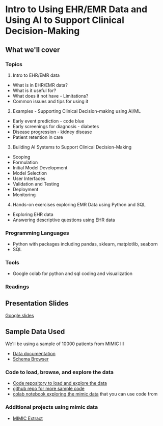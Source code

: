 # Intro to Using EHR/EMR Data and Using AI to Support Clinical Decision-Making

## What we'll cover

### Topics
1. Intro to EHR/EMR data
 - What is in EHR/EMR data?
 - What is it useful for?
 - What does it not have - Limitations?
 - Common issues and tips for using it

2. Examples - Supporting Clinical Decision-making using AI/ML
 - Early event prediction - code blue
 - Early screenings for diagnosis - diabetes
 - Disease progression - kidney disease
 - Patient retention in care

3. Building AI Systems to Support Clinical Decision-Making
 - Scoping
 - Formulation
 - Initial Model Development
 - Model Selection
 - User Interfaces
 - Validation and Testing
 - Deployment
 - Monitoring

4. Hands-on exercises exploring EMR Data using Python and SQL
 - Exploring EHR data
 - Answering descriptive questions using EHR data

### Programming Languages
 - Python with packages including pandas, sklearn, matplotlib, seaborn
 - SQL

### Tools
 - Google colab for python and sql coding and visualization

### Readings



## Presentation Slides
[Google slides](https://docs.google.com/presentation/d/1Bk8Yekf7cBXFCMYb-1tN3NNmi9EyC_V3/edit#slide=id.p1)


## Sample Data Used
We'll be using a sample of 10000 patients from MIMIC III
 - [Data documentation](https://mimic.mit.edu/docs/iii/)
 - [Schema Browser](https://mit-lcp.github.io/mimic-schema-spy/index.html)

### Code to load, browse, and explore the data
 - [Code repository to load and explore the data](https://github.com/MIT-lcp/mimic-code)
 - [github repo for more sample code](https://github.com/EarlGlynn/MIMIC-III-Exploration)
 - [colab notebook exploring the mimic data](https://colab.research.google.com/github/ponder-org/ponder-notebooks/blob/main/duckdb/example/MIMIC-III%20Health%20Record%20Analysis.ipynb#scrollTo=7e8bc7a0-bd28-4006-9fb0-cb666b71b623) that you can use code from

### Additional projects using mimic data
 - [MIMIC Extract](https://github.com/MLforHealth/MIMIC_Extract)
